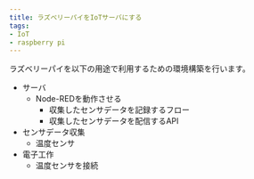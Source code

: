 ```yaml
---
title: ラズベリーパイをIoTサーバにする
tags:
- IoT
- raspberry pi
---
```


ラズベリーパイを以下の用途で利用するための環境構築を行います。

- サーバ
  - Node-REDを動作させる
    - 収集したセンサデータを記録するフロー
    - 収集したセンサデータを配信するAPI
- センサデータ収集
    - 温度センサ
- 電子工作
  - 温度センサを接続
